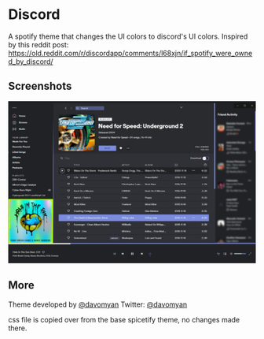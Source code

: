 # Discord

A spotify theme that changes the UI colors to discord's UI colors. Inspired by this reddit post: https://old.reddit.com/r/discordapp/comments/l68xjn/if_spotify_were_owned_by_discord/

## Screenshots

![Discord themed Spotify screenshot](screenshot.png)

## More

Theme developed by [@davomyan](https://github.com/DavoMyan)
Twitter: [@davomyan](https://twitter.com/DavoMyan)

css file is copied over from the base spicetify theme, no changes made there.